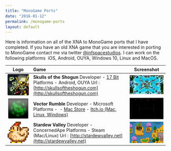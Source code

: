 ```yaml
---
title: "MonoGame Ports"
date: "2016-01-12"
permalink: /monogame-ports
layout: default
---
```


Here is information on all of the XNA to MonoGame ports that I have completed. If you have an old XNA game that you are interested in porting to MonoGame contact me via twitter [@infspacestudios](https://twitter.com/infspacestudios). I can work on the following platforms  iOS, Android, OUYA, Windows 10, Linux and MacOS. 

| Logo | Game  | Screenshot |
| :--: | :-- | :--: |
| ![Skulls of the Shogun Logo](images/unnamed.png) |  **Skulls of the Shogun** Developer - [17 Bit](http://17-bit.com) Platforms - Android, OUYA Url : [http://skullsoftheshogun.com](http://skullsoftheshogun.com) | ![Skulls of the Shogun Screenshot](images/unnamed-2-300x169.png) |
| ![Vector Rumble Logo](images/icon256-150x150.png) |  **Vector Rumble** Developer - Microsoft Platforms -  - [Mac Store](https://itunes.apple.com/gb/app/vector-rumble/id1142799488?mt=12) - [Itch.io (Mac, Linux, Windows)](https://infinitespace-studios.itch.io/vector-rumble) | ![screen800x500](images/screen800x500-300x188.jpeg) |
| ![sdv](images/sdv.png) |  **Stardew Valley** Developer - ConcernedApe [](http://www.infinitespace-studios.co.uk/wp-content/uploads/2016/01/unnamed.png)Platforms - Steam (Mac/Linux) Url : [http://stardewvalley.net](http://stardewvalley.net) | ![Stared Valley Logo](images/1_1_screenshot2-1024x640-300x188.png) |

